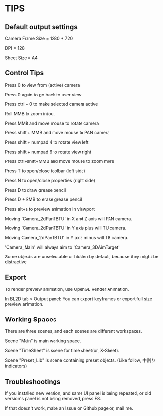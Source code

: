TIPS
====

Default output settings
------------------

Camera Frame Size = 1280 * 720

DPI = 128
	
Sheet Size = A4

Control Tips
-----------

Press 0 to view from (active) camera

Press 0 again to go back to user view

Press ctrl + 0 to make selected camera active

Roll MMB to zoom in/out

Press MMB and move mouse to rotate camera

Press shift + MMB and move mouse to PAN camera

Press shift + numpad 4 to rotate view left

Press shift + numpad 6 to rotate view right

Press ctrl+shift+MMB and move mouse to zoom more

Press T to open/close toolbar (left side)

Press N to open/close properties (right side)


Press D to draw grease pencil

Press D + RMB to erase grease pencil



Press alt+a to preview animation in viewport


Moving 'Camera_2dPanTBTU' in X and Z axis will PAN camera. 

Moving 'Camera_2dPanTBTU' in Y axis plus will TU camera.

Moving Camera_2dPanTBTU' in Y axis minus will TB camera.

'Camera_Main' will always aim to 'Camera_3DAimTarget'


Some objects are unselectable or hidden by default, because they might be distractive.


Export
------

To render preview animation, use OpenGL Render Animation.

In BL2D tab > Output panel: You can export keyframes or export full size preview animation.


Working Spaces
-------------

There are three scenes, and each scenes are different workspaces.

Scene "Main" is main working space.

Scene "TimeSheet" is scene for time sheet(or, X-Sheet).

Scene "Preset_Lib" is scene containing preset objects. (Like follow, 中割り indicators)



 Troubleshootings
 -------------
If you installed new version, and same UI panel is being repeated, or old version's panel is not being removed, press F8. 

If that doesn't work, make an Issue on Github page or, mail me.
